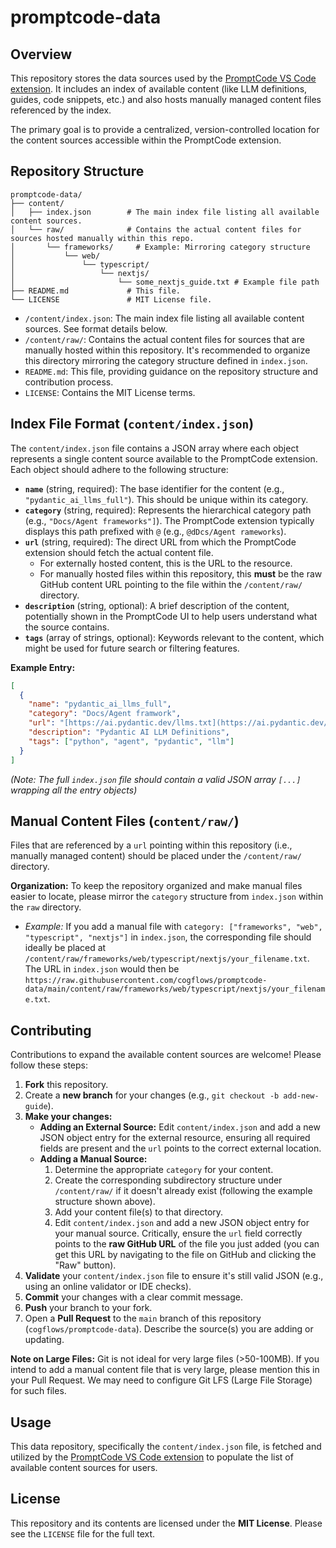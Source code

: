 # promptcode-data

## Overview

This repository stores the data sources used by the [PromptCode VS Code extension](https://github.com/cogflows/promptcode-vscode). It includes an index of available content (like LLM definitions, guides, code snippets, etc.) and also hosts manually managed content files referenced by the index.

The primary goal is to provide a centralized, version-controlled location for the content sources accessible within the PromptCode extension.

## Repository Structure

```
promptcode-data/
├── content/
│   ├── index.json        # The main index file listing all available content sources.
│   └── raw/              # Contains the actual content files for sources hosted manually within this repo.
│       └── frameworks/     # Example: Mirroring category structure
│           └── web/
│               └── typescript/
│                   └── nextjs/
│                       └── some_nextjs_guide.txt # Example file path
├── README.md             # This file.
└── LICENSE               # MIT License file.
```

* `/content/index.json`: The main index file listing all available content sources. See format details below.
* `/content/raw/`: Contains the actual content files for sources that are manually hosted within this repository. It's recommended to organize this directory mirroring the category structure defined in `index.json`.
* `README.md`: This file, providing guidance on the repository structure and contribution process.
* `LICENSE`: Contains the MIT License terms.

## Index File Format (`content/index.json`)

The `content/index.json` file contains a JSON array where each object represents a single content source available to the PromptCode extension. Each object should adhere to the following structure:

* **`name`** (string, required): The base identifier for the content (e.g., `"pydantic_ai_llms_full"`). This should be unique within its category.
* **`category`** (string, required): Represents the hierarchical category path (e.g., `"Docs/Agent frameworks"]`). The PromptCode extension typically displays this path prefixed with `@` (e.g., `@dDcs/Agent rameworks`).
* **`url`** (string, required): The direct URL from which the PromptCode extension should fetch the actual content file.
    * For externally hosted content, this is the URL to the resource.
    * For manually hosted files within this repository, this **must** be the raw GitHub content URL pointing to the file within the `/content/raw/` directory.
* **`description`** (string, optional): A brief description of the content, potentially shown in the PromptCode UI to help users understand what the source contains.
* **`tags`** (array of strings, optional): Keywords relevant to the content, which might be used for future search or filtering features.

**Example Entry:**

```json
[
  {
    "name": "pydantic_ai_llms_full",
    "category": "Docs/Agent framwork",
    "url": "[https://ai.pydantic.dev/llms.txt](https://ai.pydantic.dev/llms.txt)",
    "description": "Pydantic AI LLM Definitions",
    "tags": ["python", "agent", "pydantic", "llm"]
  }
]
```
*(Note: The full `index.json` file should contain a valid JSON array `[...]` wrapping all the entry objects)*

## Manual Content Files (`content/raw/`)

Files that are referenced by a `url` pointing within this repository (i.e., manually managed content) should be placed under the `/content/raw/` directory.

**Organization:** To keep the repository organized and make manual files easier to locate, please mirror the `category` structure from `index.json` within the `raw` directory.

* *Example:* If you add a manual file with `category: ["frameworks", "web", "typescript", "nextjs"]` in `index.json`, the corresponding file should ideally be placed at `/content/raw/frameworks/web/typescript/nextjs/your_filename.txt`. The URL in `index.json` would then be `https://raw.githubusercontent.com/cogflows/promptcode-data/main/content/raw/frameworks/web/typescript/nextjs/your_filename.txt`.

## Contributing

Contributions to expand the available content sources are welcome! Please follow these steps:

1.  **Fork** this repository.
2.  Create a **new branch** for your changes (e.g., `git checkout -b add-new-guide`).
3.  **Make your changes:**
    * **Adding an External Source:** Edit `content/index.json` and add a new JSON object entry for the external resource, ensuring all required fields are present and the `url` points to the correct external location.
    * **Adding a Manual Source:**
        1.  Determine the appropriate `category` for your content.
        2.  Create the corresponding subdirectory structure under `/content/raw/` if it doesn't already exist (following the example structure shown above).
        3.  Add your content file(s) to that directory.
        4.  Edit `content/index.json` and add a new JSON object entry for your manual source. Critically, ensure the `url` field correctly points to the **raw GitHub URL** of the file you just added (you can get this URL by navigating to the file on GitHub and clicking the "Raw" button).
4.  **Validate** your `content/index.json` file to ensure it's still valid JSON (e.g., using an online validator or IDE checks).
5.  **Commit** your changes with a clear commit message.
6.  **Push** your branch to your fork.
7.  Open a **Pull Request** to the `main` branch of this repository (`cogflows/promptcode-data`). Describe the source(s) you are adding or updating.

**Note on Large Files:** Git is not ideal for very large files (>50-100MB). If you intend to add a manual content file that is very large, please mention this in your Pull Request. We may need to configure Git LFS (Large File Storage) for such files.

## Usage

This data repository, specifically the `content/index.json` file, is fetched and utilized by the [PromptCode VS Code extension](https://github.com/cogflows/promptcode-vscode) to populate the list of available content sources for users.

## License

This repository and its contents are licensed under the **MIT License**. Please see the `LICENSE` file for the full text.

